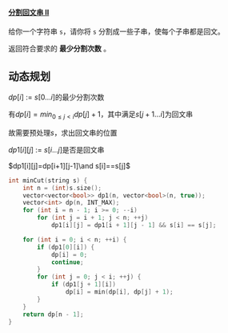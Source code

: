 #### [分割回文串 II](https://leetcode-cn.com/problems/palindrome-partitioning-ii/)

给你一个字符串 `s`，请你将 `s` 分割成一些子串，使每个子串都是回文。

返回符合要求的 **最少分割次数** 。

 

## 动态规划

$dp[i]$ := $s[0...i]$的最少分割次数

有$dp[i]=min_{0\le j \lt i}dp[j]+1$，其中满足$s[j+1...i]$为回文串

故需要预处理$s$，求出回文串的位置



$dp1[i][j]$ := $s[i...j]$是否是回文串

$dp1[i][j]=dp[i+1][j-1]\and s[i]==s[j]$



```c++
int minCut(string s) {
	int n = (int)s.size();
	vector<vector<bool>> dp1(n, vector<bool>(n, true));
	vector<int> dp(n, INT_MAX);
	for (int i = n - 1; i >= 0; --i) 
		for (int j = i + 1; j < n; ++j) 
			dp1[i][j] = dp1[i + 1][j - 1] && s[i] == s[j];

	for (int i = 0; i < n; ++i) {
		if (dp1[0][i]) {
			dp[i] = 0;
			continue;
		}
		for (int j = 0; j < i; ++j) {
			if (dp1[j + 1][i])
				dp[i] = min(dp[i], dp[j] + 1);
		}
	}
	return dp[n - 1];
}
```

